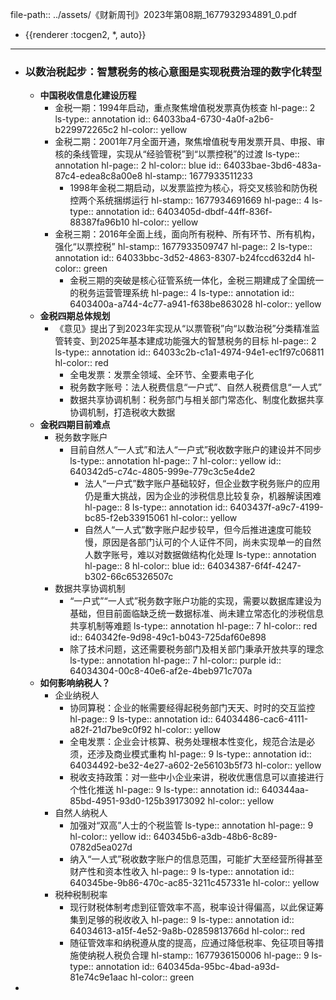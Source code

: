 file-path:: ../assets/《财新周刊》2023年第08期_1677932934891_0.pdf

- {{renderer :tocgen2, *, auto}}
- ---
- ### 以数治税起步：智慧税务的核心意图是实现税费治理的数字化转型
	- **中国税收信息化建设历程**
		- 金税一期：1994年启动，重点聚焦增值税发票真伪核查
		  hl-page:: 2
		  ls-type:: annotation
		  id:: 64033ba4-6730-4a0f-a2b6-b229972265c2
		  hl-color:: yellow
		- 金税二期：2001年7月全面开通，聚焦增值税专用发票开具、申报、审核的条线管理，实现从“经验管税”到“以票控税”的过渡
		  ls-type:: annotation
		  hl-page:: 2
		  hl-color:: blue
		  id:: 64033bae-3bd6-483a-87c4-edea8c8a00e8
		  hl-stamp:: 1677933511233
			- 1998年金税二期启动，以发票监控为核心，将交叉核验和防伪税控两个系统捆绑运行
			  hl-stamp:: 1677934691669
			  hl-page:: 4
			  ls-type:: annotation
			  id:: 6403405d-dbdf-44ff-836f-88387fa96b10
			  hl-color:: yellow
		- 金税三期：2016年全面上线，面向所有税种、所有环节、所有机构，强化“以票控税”
		  hl-stamp:: 1677933509747
		  hl-page:: 2
		  ls-type:: annotation
		  id:: 64033bbc-3d52-4863-8307-b24fccd632d4
		  hl-color:: green
			- 金税三期的突破是核心征管系统一体化，金税三期建成了全国统一的税务运营管理系统
			  hl-page:: 4
			  ls-type:: annotation
			  id:: 6403400a-a744-4c77-a941-f638be863028
			  hl-color:: yellow
	- **金税四期总体规划**
		- 《意见》提出了到2023年实现从“以票管税”向“以数治税”分类精准监管转变、到2025年基本建成功能强大的智慧税务的目标
		  hl-page:: 2
		  ls-type:: annotation
		  id:: 64033c2b-c1a1-4974-94e1-ec1f97c06811
		  hl-color:: red
			- 全电发票：发票全领域、全环节、全要素电子化
			- 税务数字账号：法人税费信息“一户式”、自然人税费信息“一人式”
			- 数据共享协调机制：税务部门与相关部门常态化、制度化数据共享协调机制，打造税收大数据
	- **金税四期目前难点**
		- 税务数字账户
			- 目前自然人“一人式”和法人“一户式”税收数字账户的建设并不同步
			  ls-type:: annotation
			  hl-page:: 7
			  hl-color:: yellow
			  id:: 640342d5-c74c-4805-999e-779c3c5e4de2
				- 法人“一户式”数字账户基础较好，但企业数字税务账户的应用仍是重大挑战，因为企业的涉税信息比较复杂，机器解读困难
				  hl-page:: 8
				  ls-type:: annotation
				  id:: 6403437f-a9c7-4199-bc85-f2eb33915061
				  hl-color:: yellow
				- 自然人“一人式”数字账户起步较早，但今后推进速度可能较慢，原因是各部门认可的个人证件不同，尚未实现单一的自然人数字账号，难以对数据做结构化处理
				  ls-type:: annotation
				  hl-page:: 8
				  hl-color:: blue
				  id:: 64034387-6f4f-4247-b302-66c65326507c
		- 数据共享协调机制
			- “一户式”“一人式”税务数字账户功能的实现，需要以数据库建设为基础，但目前面临缺乏统一数据标准、尚未建立常态化的涉税信息共享机制等难题
			  ls-type:: annotation
			  hl-page:: 7
			  hl-color:: red
			  id:: 640342fe-9d98-49c1-b043-725daf60e898
			- 除了技术问题，这还需要税务部门及相关部门秉承开放共享的理念
			  ls-type:: annotation
			  hl-page:: 7
			  hl-color:: purple
			  id:: 64034304-00c8-40e6-af2e-4beb971c707a
	- **如何影响纳税人？**
		- 企业纳税人
			- 协同算税：企业的帐需要经得起税务部门天天、时时的交互监控
			  hl-page:: 9
			  ls-type:: annotation
			  id:: 64034486-cac6-4111-a82f-21d7be9c0f92
			  hl-color:: yellow
			- 全电发票：企业会计核算、税务处理根本性变化，规范合法是必须，还涉及商业模式重构
			  hl-page:: 9
			  ls-type:: annotation
			  id:: 64034492-be32-4e27-a602-2e56103b5f73
			  hl-color:: yellow
			- 税收支持政策：对一些中小企业来讲，税收优惠信息可以直接进行个性化推送
			  hl-page:: 9
			  ls-type:: annotation
			  id:: 640344aa-85bd-4951-93d0-125b39173092
			  hl-color:: yellow
		- 自然人纳税人
			- 加强对“双高”人士的个税监管
			  ls-type:: annotation
			  hl-page:: 9
			  hl-color:: yellow
			  id:: 640345b6-a3db-48b6-8c89-0782d5ea027d
			- 纳入“一人式”税收数字账户的信息范围，可能扩大至经营所得甚至财产性和资本性收入
			  hl-page:: 9
			  ls-type:: annotation
			  id:: 640345be-9b86-470c-ac85-3211c457331e
			  hl-color:: yellow
		- 税种税制税率
			- 现行财税体制考虑到征管效率不高，税率设计得偏高，以此保证筹集到足够的税收收入
			  hl-page:: 9
			  ls-type:: annotation
			  id:: 64034613-a15f-4e52-9a8b-02859813766d
			  hl-color:: red
			- 随征管效率和纳税遵从度的提高，应通过降低税率、免征项目等措施使纳税人税负合理
			  hl-stamp:: 1677936150006
			  hl-page:: 9
			  ls-type:: annotation
			  id:: 640345da-95bc-4bad-a93d-81e74c9e1aac
			  hl-color:: green
-